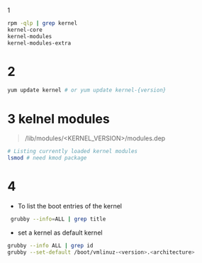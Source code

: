 1
```sh
rpm -qlp | grep kernel
kernel-core
kernel-modules
kernel-modules-extra
```

# 2
```sh
yum update kernel # or yum update kernel-{version}
```

# 3 kelnel modules
> /lib/modules/<KERNEL_VERSION>/modules.dep
```sh
# Listing currently loaded kernel modules
lsmod # need kmod package
```

# 4
- To list the boot entries of the kernel
```sh
 grubby --info=ALL | grep title
```
- set a kernel as default kernel
```sh
grubby --info ALL | grep id
grubby --set-default /boot/vmlinuz-<version>.<architecture>
```
